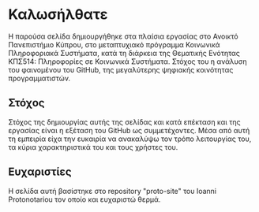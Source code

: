 # Καλωσήλθατε
Η παρούσα σελίδα δημιουργήθηκε στα πλαίσια  εργασίας στο Ανοικτό Πανεπιστήμιο Κύπρου, στο μεταπτυχιακό πρόγραμμα Κοινωνικά Πληροφοριακά Συστήματα, κατά τη διάρκεια της Θεματικής Ενότητας ΚΠΣ514: Πληροφορίες σε Κοινωνικά Συστήματα. Στόχος του η ανάλυση του φαινομένου του GitHub, της μεγαλύτερης ψηφιακής κοινότητας προγραμματιστών.


## Στόχος

Στόχος της δημιουργίας αυτής της σελίδας και κατά επέκταση και της εργασίας είναι η εξέταση του GitHub ως συμμετέχοντες.  Μέσα από αυτή τη εμπειρία είχα την ευκαιρία να ανακαλύψω τον τρόπο λειτουργίας του, τα κύρια χαρακτηριστικά του και τους χρήστες του.


## Ευχαριστίες
	
Η σελίδα αυτή βασίστηκε στο repository "proto-site" του Ioanni Protonotariou τον οποίο και ευχαριστώ θερμά.
